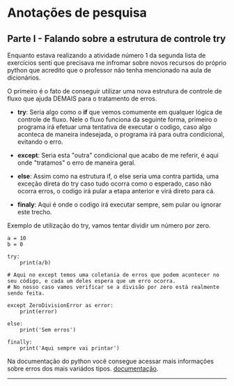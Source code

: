 # Anotações de pesquisa

## Parte I - Falando sobre a estrutura de controle try

Enquanto estava realizando a atividade número 1 da segunda lista de exercícios senti que precisava me infromar sobre novos recursos do próprio python que acredito que o professor não tenha mencionado na aula de dicionários.

O prímeiro é o fato de conseguir utilizar uma nova estrutura de controle de fluxo que ajuda DEMAIS para o tratamento de erros.

- **try**: Seria algo como o **if** que vemos comumente em qualquer lógica de controle de fluxo. Nele o fluxo funciona da seguinte forma, primeiro o programa irá efetuar uma tentativa de executar o codigo, caso algo aconteca de maneira indesejada, o programa irá para outra condicional, evitando o erro.

- **except**: Seria esta "outra" condicional que acabo de me referir, é aqui onde "tratamos" o erro de maneira geral.

- **else**: Assim como na estrutura if, o else seria uma contra partida, uma exceção direta do try caso tudo ocorra como o esperado, caso não ocorra erros, o codigo irá pular a etapa anterior e virá direto para cá.

- **finaly**: Aqui é onde o codigo irá executar sempre, sem pular ou ignorar este trecho.

Exemplo de utilização do try, vamos tentar dividir um número por zero.
```
a = 10
b = 0

try:
	print(a/b)

# Aqui no except temos uma coletania de erros que podem acontecer no seu código, e cada um deles espera que um erro ocorra.
# No nosso caso vamos verificar se a divisão por zero está realmente sendo feita.

except ZeroDivisionError as error:
	print(error)

else:
	print('Sem erros')

finally:
	print('Aqui sempre vai printar')

```
Na documentação do python você consegue acessar mais informações sobre erros dos mais variádos tipos. [documentação](https://docs.python.org/3/library/exceptions.html).

---

